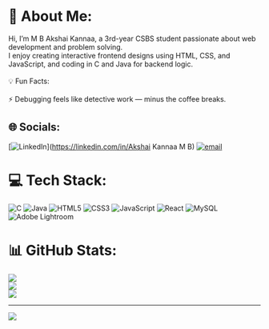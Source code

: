 # 💫 About Me:
Hi, I’m M B Akshai Kannaa, a 3rd-year CSBS student passionate about web development and problem solving.<br>I enjoy creating interactive frontend designs using HTML, CSS, and JavaScript, and coding in C and Java for backend logic.<br><br>💡 Fun Facts:<br><br>⚡ Debugging feels like detective work — minus the coffee breaks.


## 🌐 Socials:
[![LinkedIn](https://img.shields.io/badge/LinkedIn-%230077B5.svg?logo=linkedin&logoColor=white)](https://linkedin.com/in/Akshai Kannaa M B) [![email](https://img.shields.io/badge/Email-D14836?logo=gmail&logoColor=white)](mailto:akshaimohanraj@gmail.com) 

# 💻 Tech Stack:
![C](https://img.shields.io/badge/c-%2300599C.svg?style=for-the-badge&logo=c&logoColor=white) ![Java](https://img.shields.io/badge/java-%23ED8B00.svg?style=for-the-badge&logo=openjdk&logoColor=white) ![HTML5](https://img.shields.io/badge/html5-%23E34F26.svg?style=for-the-badge&logo=html5&logoColor=white) ![CSS3](https://img.shields.io/badge/css3-%231572B6.svg?style=for-the-badge&logo=css3&logoColor=white) ![JavaScript](https://img.shields.io/badge/javascript-%23323330.svg?style=for-the-badge&logo=javascript&logoColor=%23F7DF1E) ![React](https://img.shields.io/badge/react-%2320232a.svg?style=for-the-badge&logo=react&logoColor=%2361DAFB) ![MySQL](https://img.shields.io/badge/mysql-4479A1.svg?style=for-the-badge&logo=mysql&logoColor=white) ![Adobe Lightroom](https://img.shields.io/badge/Adobe%20Lightroom-31A8FF.svg?style=for-the-badge&logo=Adobe%20Lightroom&logoColor=white)
# 📊 GitHub Stats:
![](https://github-readme-stats.vercel.app/api?username=AKSHAI0426&theme=dark&hide_border=false&include_all_commits=true&count_private=true)<br/>
![](https://nirzak-streak-stats.vercel.app/?user=AKSHAI0426&theme=dark&hide_border=false)<br/>
![](https://github-readme-stats.vercel.app/api/top-langs/?username=AKSHAI0426&theme=dark&hide_border=false&include_all_commits=true&count_private=true&layout=compact)

---
[![](https://visitcount.itsvg.in/api?id=AKSHAI0426&icon=0&color=0)](https://visitcount.itsvg.in)

<!-- Proudly created with GPRM ( https://gprm.itsvg.in ) -->
